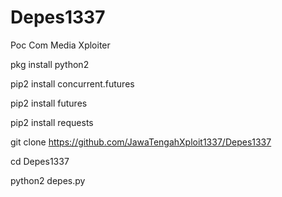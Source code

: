 # Depes1337
Poc Com Media Xploiter

pkg install python2

pip2 install concurrent.futures

pip2 install futures

pip2 install requests

git clone https://github.com/JawaTengahXploit1337/Depes1337

cd Depes1337

python2 depes.py
